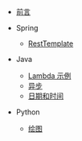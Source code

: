 * [前言](README.md)

* Spring
    * [RestTemplate](spring/rest_template.md)

* Java
    * [Lambda 示例](java/java8/lambda.md)
    * [异步](java/异步.md)
    * [日期和时间](java/日期和时间.md)

* Python
    * [绘图](python/绘图.md)
